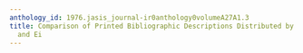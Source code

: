```yaml
---
anthology_id: 1976.jasis_journal-ir0anthology0volumeA27A1.3
title: Comparison of Printed Bibliographic Descriptions Distributed by BIOSIS, CAS,
  and Ei
---
```


